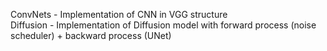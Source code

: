 ConvNets - Implementation of CNN in VGG structure\
Diffusion - Implementation of Diffusion model with forward process (noise scheduler) + backward process (UNet) 